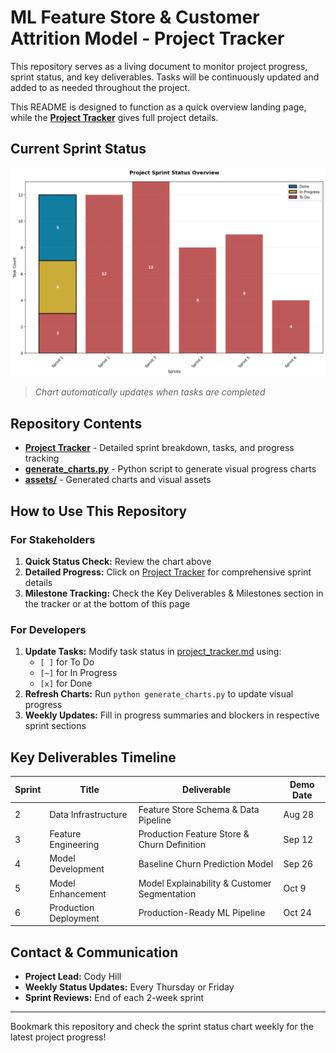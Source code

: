 # ML Feature Store & Customer Attrition Model - Project Tracker

This repository serves as a living document to monitor project progress, sprint status, and key deliverables. Tasks will be continuously updated and added to as needed throughout the project.

This README is designed to function as a quick overview landing page, while the **[Project Tracker](project_tracker.md)** gives full project details.

## Current Sprint Status

<div align="center">
<img src="https://github.com/chill0121/project_tracker/blob/main/assets/sprint_status_chart.png?raw=true" alt="Sprint Task Status" width="700">
</div>

>*Chart automatically updates when tasks are completed*

## Repository Contents

- **[Project Tracker](project_tracker.md)** - Detailed sprint breakdown, tasks, and progress tracking
- **[generate_charts.py](generate_charts.py)** - Python script to generate visual progress charts
- **[assets/](assets/)** - Generated charts and visual assets

## How to Use This Repository

### For Stakeholders
1. **Quick Status Check:** Review the chart above
2. **Detailed Progress:** Click on [Project Tracker](project_tracker.md) for comprehensive sprint details
3. **Milestone Tracking:** Check the Key Deliverables & Milestones section in the tracker or at the bottom of this page

### For Developers
1. **Update Tasks:** Modify task status in [project_tracker.md](project_tracker.md) using:
   - `[ ]` for To Do
   - `[~]` for In Progress  
   - `[x]` for Done
2. **Refresh Charts:** Run `python generate_charts.py` to update visual progress
3. **Weekly Updates:** Fill in progress summaries and blockers in respective sprint sections

## Key Deliverables Timeline

| Sprint | Title | Deliverable | Demo Date |
|--------|-------|-------------|-----------|
| 2 | Data Infrastructure | Feature Store Schema & Data Pipeline | Aug 28 |
| 3 | Feature Engineering | Production Feature Store & Churn Definition | Sep 12 |
| 4 | Model Development | Baseline Churn Prediction Model | Sep 26 |
| 5 | Model Enhancement | Model Explainability & Customer Segmentation | Oct 9 |
| 6 | Production Deployment | Production-Ready ML Pipeline | Oct 24 |

##  Contact & Communication

- **Project Lead:** Cody Hill
- **Weekly Status Updates:** Every Thursday or Friday
- **Sprint Reviews:** End of each 2-week sprint

---

Bookmark this repository and check the sprint status chart weekly for the latest project progress!
